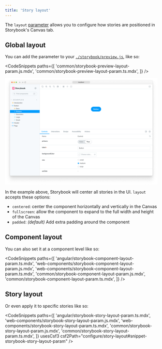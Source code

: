 ```yaml
---
title: 'Story layout'
---
```


The `layout` [parameter](../writing-stories/parameters.md) allows you to configure how stories are positioned in Storybook's Canvas tab.

## Global layout

You can add the parameter to your [`./storybook/preview.js`](./index.md#configure-story-rendering), like so:

<!-- prettier-ignore-start -->

<CodeSnippets
  paths={[
    'common/storybook-preview-layout-param.js.mdx',
    'common/storybook-preview-layout-param.ts.mdx',
  ]}
/>

<!-- prettier-ignore-end -->

![Layout params centered story](./layout-params-story-centered.png)

In the example above, Storybook will center all stories in the UI. `layout` accepts these options:

- `centered`: center the component horizontally and vertically in the Canvas
- `fullscreen`: allow the component to expand to the full width and height of the Canvas
- `padded`: _(default)_ Add extra padding around the component

## Component layout

You can also set it at a component level like so:

<!-- prettier-ignore-start -->

<CodeSnippets
  paths={[
    'angular/storybook-component-layout-param.ts.mdx',
    'web-components/storybook-component-layout-param.js.mdx',
    'web-components/storybook-component-layout-param.ts.mdx',
    'common/storybook-component-layout-param.js.mdx',
    'common/storybook-component-layout-param.ts.mdx',
  ]}
/>

<!-- prettier-ignore-end -->

## Story layout

Or even apply it to specific stories like so:

<!-- prettier-ignore-start -->

<CodeSnippets
  paths={[
    'angular/storybook-story-layout-param.ts.mdx',
    'web-components/storybook-story-layout-param.js.mdx',
    'web-components/storybook-story-layout-param.ts.mdx',
    'common/storybook-story-layout-param.js.mdx',
    'common/storybook-story-layout-param.ts.mdx',
  ]}
  usesCsf3
  csf2Path="configure/story-layout#snippet-storybook-story-layout-param"
/>

<!-- prettier-ignore-end -->
